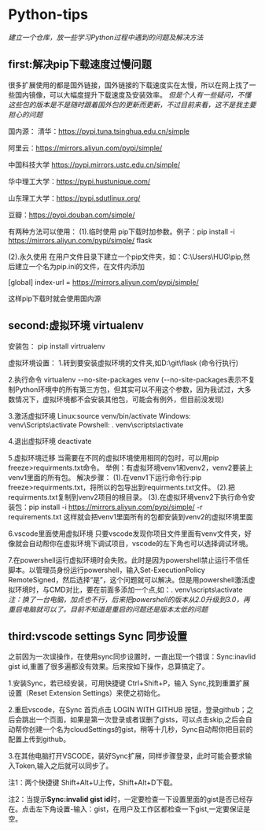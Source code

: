 # Python-tips
_建立一个仓库，放一些学习Python过程中遇到的问题及解决方法_



## first:解决pip下载速度过慢问题
很多扩展使用的都是国外链接，国外链接的下载速度实在太慢，所以在网上找了一些国内镜像，可以大幅度提升下载速度及安装效率。
*但是个人有一些疑问，不懂这些包的版本是不是随时跟着国外包的更新而更新，不过目前来看，这不是我主要担心的问题*

国内源：
清华：https://pypi.tuna.tsinghua.edu.cn/simple

阿里云：https://mirrors.aliyun.com/pypi/simple/

中国科技大学 https://pypi.mirrors.ustc.edu.cn/simple/

华中理工大学：https://pypi.hustunique.com/

山东理工大学：https://pypi.sdutlinux.org/ 

豆瓣：https://pypi.douban.com/simple/

有两种方法可以使用：
(1).临时使用
pip下载时加参数。例子：pip install -i https://mirrors.aliyun.com/pypi/simple/ flask

(2).永久使用
在用户文件目录下建立一个pip文件夹，如：C:\\Users\\HUG\\pip,然后建立一个名为pip.ini的文件，在文件内添加 

\[global\]
 index-url = https://mirrors.aliyun.com/pypi/simple/

 这样pip下载时就会使用国内源

## second:虚拟环境 virtualenv

安装包： pip install virtrualenv

虚拟环境设置：
1.转到要安装虚拟环境的文件夹,如D:\\git\\flask (命令行执行)

2.执行命令 virtualenv --no-site-packages venv (--no-site-packages表示不复制Python环境中的所有第三方包，但其实可以不用这个参数，因为我试过，大多数情况下，虚拟环境都不会安装其他包，可能会有例外，但目前没发现)

3.激活虚拟环境
Linux:source venv/bin/activate
Windows: venv\Scripts\activate
Powshell: . venv\scripts\activate

4.退出虚拟环境
deactivate

5.虚拟环境迁移
当需要在不同的虚拟环境使用相同的包时，可以用pip freeze>requirments.txt命令。
举例：有虚拟环境venv1和venv2，venv2要装上venv1里面的所有包。
解决步骤：
(1).在venv1下运行命令行:pip freeze>requirments.txt，将所以的包导出到requirments.txt文件。
(2).把requirments.txt复制到venv2项目的根目录。
(3).在虚拟环境venv2下执行命令安装包：pip install -i https://mirrors.aliyun.com/pypi/simple/ -r requirements.txt 
这样就会把venv1里面所有的包都安装到venv2的虚拟环境里面

6.vscode里面使用虚拟环境
只要vscode发现你项目文件里面有venv文件夹，好像就会自动帮你在虚拟环境下调试项目，vscode的左下角也可以选择调试环境。

7.在powershell运行虚拟环境时会失败。此时是因为powershell禁止运行不信任脚本。以管理员身份运行powershell，输入Set-ExecutionPolicy RemoteSigned，然后选择“是”，这个问题就可以解决。但是用powershell激活虚拟环境时，与CMD对比，要在前面多添加一个点,如：. venv\scripts\activate *注：换了一台电脑，加点也不行，后来把powershell的版本从2.0升级到3.0，再重启电脑就可以了。目前不知道是重启的问题还是版本太低的问题*

## third:vscode settings Sync 同步设置

之前因为一次误操作，在使用sync同步设置时，一直出现一个错误：Sync:inavlid gist id,重置了很多遍都没有效果。后来按如下操作，总算搞定了。

1.安装Sync，若已经安装，可用快捷键 Ctrl+Shift+P，输入 Sync,找到重置扩展设置（Reset Extension Settings）来使之初始化。

2.重启vscode，在Sync 首页点击 LOGIN WITH GITHUB 按钮，登录github；之后会跳出一个页面，如果是第一次登录或者误删了gists，可以点击skip,之后会自动帮你创建一个名为cloudSettings的gist，稍等十几秒，Sync自动帮你把目前的配置上传到github。

3.在其他电脑打开VSCODE，装好Sync扩展，同样步骤登录，此时可能会要求输入Token,输入之后就可以同步了。

注1：两个快捷键 Shift+Alt+U上传，Shift+Alt+D下载。

注2：当提示**Sync:invalid gist id**时，一定要检查一下设置里面的gist是否已经存在。点击左下角设置-输入：gist，在用户及工作区都检查一下gist,一定要保证是空。

